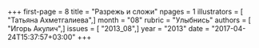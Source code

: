 +++
first-page = 8
title = "Разрежь и сложи"
npages = 1
illustrators = [ "Татьяна Ахметгалиева",]
month = "08"
rubric = "Улыбнись"
authors = [ "Игорь Акулич",]
issues = [ "2013_08",]
year = "2013"
date = "2017-04-24T15:37:57+03:00"
+++
